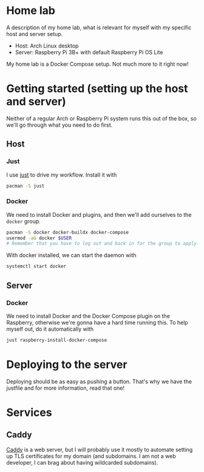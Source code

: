 # Home lab

A description of my home lab, what is relevant for myself with my specific host and server setup.

- Host: Arch Linux desktop
- Server: Raspberry Pi 3B+ with default Raspberry Pi OS Lite

My home lab is a Docker Compose setup.
Not much more to it right now!

# Getting started (setting up the host and server)

Neither of a regular Arch or Raspberry Pi system runs this out of the box, so we'll go through what you need to do first.

## Host

### Just

I use [just](https://just.systems/man/en/) to drive my workflow.
Install it with

``` sh
pacman -S just
```

### Docker

We need to install Docker and plugins, and then we'll add ourselves to the `docker` group.

``` sh
pacman -S docker docker-buildx docker-compose
usermod -aG docker $USER
# Remember that you have to log out and back in for the group to apply.
```

With docker installed, we can start the daemon with

``` sh
systemctl start docker
```


## Server

### Docker

We need to install Docker and the Docker Compose plugin on the Raspberry, otherwise we're gonna have a hard time running this.
To help myself out, do it automatically with

``` sh
just raspberry-install-docker-compose
```

# Deploying to the server

Deploying should be as easy as pushing a button.
That's why we have the justfile and for more information, read that one!

# Services

## Caddy

[Caddy](https://caddyserver.com/) is a web server, but I will probably use it mostly to automate setting up TLS certificates for my domain (and subdomains. I am not a web developer, I can brag about having wildcarded subdomains).

